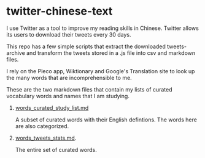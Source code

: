 # twitter-chinese-text

I use Twitter as a tool to improve my reading skills in Chinese. Twitter allows its users to download their tweets every 30 days. 

This repo has a few simple scripts that extract the downloaded tweets-archive and transform the tweets stored in a .js file into csv and markdown files.

I rely on the Pleco app, Wiktionary and Google's Translation site to look up the many words that are incomprehensible to me. 

These are the two markdown files that contain my lists of curated vocabulary words and names that I am studying.

1. [words_curated_study_list.md](cards_hanzi_words/words_curated_study_list.md)
   
   A subset of curated words with their English defintions. The words here are also categorized.

2. [words_tweets_stats.md](cards_hanzi_words/words_tweets_stats.md).
   
   The entire set of curated words.
